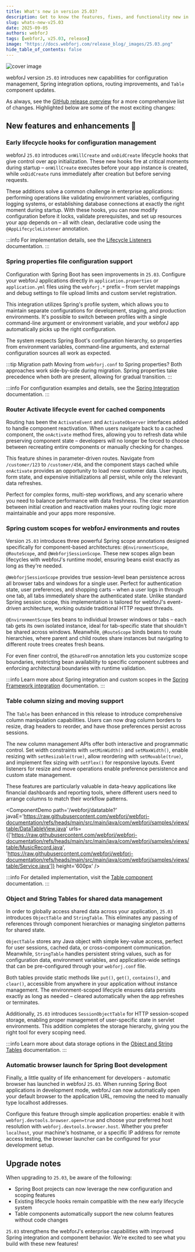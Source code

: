 ```yaml
---
title: What's new in version 25.03?
description: Get to know the features, fixes, and functionality new in webforJ version 25.03.
slug: whats-new-v25.03
date: 2025-09-05
authors: webforJ
tags: [webforJ, v25.03, release]
image: "https://docs.webforj.com/release_blog/_images/25.03.png"
hide_table_of_contents: false
---
```


![cover image](/release_blog/_images/25.03.png)

webforJ version `25.03` introduces new capabilities for configuration management, Spring integration options, routing improvements, and `Table` component updates.

<!-- truncate -->

As always, see the [GitHub release overview](https://github.com/webforj/webforj/releases/tag/25.03) for a more comprehensive list of changes. Highlighted below are some of the most exciting changes:

## New features and enhancements 🎉

### Early lifecycle hooks for configuration management

webforJ `25.03` introduces `onWillCreate` and `onDidCreate` lifecycle hooks that give control over app initialization. These new hooks fire at critical moments during startup – `onWillCreate` executes before your app instance is created, while `onDidCreate` runs immediately after creation but before serving requests.

These additions solve a common challenge in enterprise applications: performing operations like validating environment variables, configuring logging systems, or establishing database connections at exactly the right moment during startup. With these hooks, you can now modify configuration before it locks, validate prerequisites, and set up resources your app depends on – all with clean, declarative code using the `@AppLifecycleListener` annotation.

:::info
For implementation details, see the [Lifecycle Listeners](/docs/advanced/lifecycle-listeners) documentation.
:::

### Spring properties file configuration support

Configuration with Spring Boot has seen improvements in `25.03`. Configure your webforJ applications directly in `application.properties` or `application.yml` files using the `webforj.*` prefix – from servlet mappings and debug settings to file upload limits and custom servlet registration.

This integration utilizes Spring's profile system, which allows you to maintain separate configurations for development, staging, and production environments. It's possible to switch between profiles with a single command-line argument or environment variable, and your webforJ app automatically picks up the right configuration. 

The system respects Spring Boot's configuration hierarchy, so properties from environment variables, command-line arguments, and external configuration sources all work as expected.

:::tip Migration path
Moving from `webforj.conf` to Spring properties? Both approaches work side-by-side during migration. Spring properties take precedence when both are present, allowing for gradual transition.
:::

:::info
For configuration examples and details, see the [Spring Integration](/docs/integrations/spring/setup) documentation.
:::

### Router Activate lifecycle event for cached components

Routing has been the `ActivateEvent` and `ActivateObserver` interfaces added to handle component reactivation. When users navigate back to a cached component, the `onActivate` method fires, allowing you to refresh data while preserving component state – developers will no longer be forced to choose between recreating entire components or manually checking for changes.

This feature shines in parameter-driven routes. Navigate from `/customer/123` to `/customer/456`, and the component stays cached while `onActivate` provides an opportunity to load new customer data. User inputs, form state, and expensive initializations all persist, while only the relevant data refreshes.

Perfect for complex forms, multi-step workflows, and any scenario where you need to balance performance with data freshness. The clear separation between initial creation and reactivation makes your routing logic more maintainable and your apps more responsive.

### Spring custom scopes for webforJ environments and routes

Version `25.03` introduces three powerful Spring scope annotations designed specifically for component-based architectures: `@EnvironmentScope`, `@RouteScope`, and `@WebforjSessionScope`. These new scopes align bean lifecycles with webforJ's runtime model, ensuring beans exist exactly as long as they're needed.

`@WebforjSessionScope` provides true session-level bean persistence across all browser tabs and windows for a single user. Perfect for authentication state, user preferences, and shopping carts – when a user logs in through one tab, all tabs immediately share the authenticated state. Unlike standard Spring session scope, this implementation is tailored for webforJ's event-driven architecture, working outside traditional HTTP request threads.

`@EnvironmentScope` ties beans to individual browser windows or tabs – each tab gets its own isolated instance, ideal for tab-specific state that shouldn't be shared across windows. Meanwhile, `@RouteScope` binds beans to route hierarchies, where parent and child routes share instances but navigating to different route trees creates fresh beans.

For even finer control, the `@SharedFrom` annotation lets you customize scope boundaries, restricting bean availability to specific component subtrees and enforcing architectural boundaries with runtime validation.

:::info
Learn more about Spring integration and custom scopes in the [Spring Framework integration](/docs/integrations/spring/overview) documentation.
:::

### Table column sizing and moving support

The `Table` has been enhanced in this release to introduce comprehensive column manipulation capabilities. Users can now drag column borders to resize, drag headers to reorder, and have those preferences persist across sessions. 

The new column management APIs offer both interactive and programmatic control. Set width constraints with `setMinWidth()` and `setMaxWidth()`, enable resizing with `setResizable(true)`, allow reordering with `setMovable(true)`, and implement flex sizing with `setFlex()` for responsive layouts. Event listeners for resize and move operations enable preference persistence and custom state management.

These features are particularly valuable in data-heavy applications like financial dashboards and reporting tools, where different users need to arrange columns to match their workflow patterns.

<ComponentDemo 
path='/webforj/datatable?' 
javaE='https://raw.githubusercontent.com/webforj/webforj-documentation/refs/heads/main/src/main/java/com/webforj/samples/views/table/DataTableView.java'
urls={['https://raw.githubusercontent.com/webforj/webforj-documentation/refs/heads/main/src/main/java/com/webforj/samples/views/table/MusicRecord.java', 
'https://raw.githubusercontent.com/webforj/webforj-documentation/refs/heads/main/src/main/java/com/webforj/samples/views/table/Service.java']}
height='600px'
/>

:::info
For detailed implementation, visit the [Table component](/docs/components/table/overview) documentation.
:::

### Object and String Tables for shared data management

In order to globally access shared data across your application, `25.03` introduces `ObjectTable` and `StringTable`. This eliminates any passing of references through component hierarchies or managing singleton patterns for shared state.

`ObjectTable` stores any Java object with simple key-value access, perfect for user sessions, cached data, or cross-component communication. Meanwhile, `StringTable` handles persistent string values, such as for configuration data, environment variables, and application-wide settings that can be pre-configured through your `webforj.conf` file.

Both tables provide static methods like `put()`, `get()`, `contains()`, and `clear()`, accessible from anywhere in your application without instance management. The environment-scoped lifecycle ensures data persists exactly as long as needed – cleared automatically when the app refreshes or terminates.

Additionally, `25.03` introduces `SessionObjectTable` for HTTP session-scoped storage, enabling proper management of user-specific state in servlet environments. This addition completes the storage hierarchy, giving you the right tool for every scoping need.

:::info
Learn more about data storage options in the [Object and String Tables](/docs/advanced/object-string-tables) documentation.
:::

### Automatic browser launch for Spring Boot development

Finally, a little quality of life enhancement for developers - automatic browser has launched in webforJ `25.03`. When running Spring Boot applications in development mode, webforJ can now automatically open your default browser to the application URL, removing the need to manually type localhost addresses.

Configure this feature through simple application properties: enable it with `webforj.devtools.browser.open=true` and choose your preferred host resolution with `webforj.devtools.browser.host`. Whether you prefer `localhost`, your machine's hostname, or a specific IP address for remote access testing, the browser launcher can be configured for your development setup.

## Upgrade notes

When upgrading to `25.03`, be aware of the following:

- Spring Boot projects can now leverage the new configuration and scoping features
- Existing lifecycle hooks remain compatible with the new early lifecycle system
- Table components automatically support the new column features without code changes

`25.03` strengthens the webforJ's enterprise capabilities with improved Spring integration and component behavior. We're excited to see what you build with these new features!